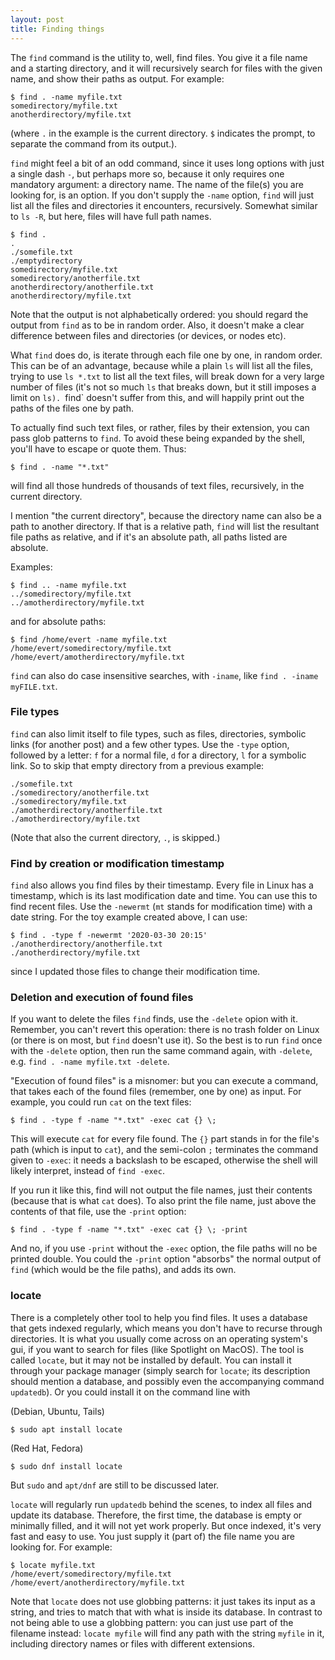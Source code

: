 ```yaml
---
layout: post
title: Finding things
---
```


The `find` command is the utility to, well, find files. You give it a file name and a starting directory, and it will recursively search for files with the given name, and show their paths as output. For example:

```console
$ find . -name myfile.txt
somedirectory/myfile.txt
anotherdirectory/myfile.txt
```

(where `.` in the example is the current directory. `$` indicates the prompt, to separate the command from its output.).

`find` might feel a bit of an odd command, since it uses long options with just a single dash `-`, but perhaps more so, because it only requires one mandatory argument: a directory name. The name of the file(s) you are looking for, is an option. If you don't supply the `-name` option, `find` will just list all the files and directories it encounters, recursively. Somewhat similar to `ls -R`, but here, files will have full path names.

```console
$ find .
.
./somefile.txt
./emptydirectory
somedirectory/myfile.txt
somedirectory/anotherfile.txt
anotherdirectory/anotherfile.txt
anotherdirectory/myfile.txt
```

Note that the output is not alphabetically ordered: you should regard the output from `find` as to be in random order. Also, it doesn't make a clear difference between files and directories (or devices, or nodes etc).

What `find` does do, is iterate through each file one by one, in random order. This can be of an advantage, because while a plain `ls` will list all the files, trying to use `ls *.txt` to list all the text files, will break down for a very large number of files (it's not so much `ls` that breaks down, but it still imposes a limit on `ls). `find` doesn't suffer from this, and will happily print out the paths of the files one by path.

To actually find such text files, or rather, files by their extension, you can pass glob patterns to `find`. To avoid these being expanded by the shell, you'll have to escape or quote them. Thus:

```console
$ find . -name "*.txt"
```

will find all those hundreds of thousands of text files, recursively, in the current directory.

I mention "the current directory", because the directory name can also be a path to another directory. If that is a relative path, `find` will list the resultant file paths as relative, and if it's an absolute path, all paths listed are absolute.

Examples:

```console
$ find .. -name myfile.txt
../somedirectory/myfile.txt
../amotherdirectory/myfile.txt
```

and for absolute paths:

```console
$ find /home/evert -name myfile.txt
/home/evert/somedirectory/myfile.txt
/home/evert/amotherdirectory/myfile.txt
```

`find` can also do case insensitive searches, with `-iname`, like `find . -iname myFILE.txt`.


### File types

`find` can also limit itself to file types, such as files, directories, symbolic links (for another post) and a few other types. Use the `-type` option, followed by a letter: `f` for a normal file, `d` for a directory, `l` for a symbolic link. So to skip that empty directory from a previous example:

```console
./somefile.txt
./somedirectory/anotherfile.txt
./somedirectory/myfile.txt
./amotherdirectory/anotherfile.txt
./amotherdirectory/myfile.txt
```

(Note that also the current directory, `.`, is skipped.)

### Find by creation or modification timestamp

`find` also allows you find files by their timestamp. Every file in Linux has a timestamp, which is its last modification date and time. You can use this to find recent files. Use the `-newermt` (`mt` stands for modification time) with a date string. For the toy example created above, I can use:

```console
$ find . -type f -newermt '2020-03-30 20:15'
./anotherdirectory/anotherfile.txt
./anotherdirectory/myfile.txt
```

since I updated those files to change their modification time.

### Deletion and execution of found files

If you want to delete the files `find` finds, use the `-delete` opion with it. Remember, you can't revert this operation: there is no trash folder on Linux (or there is on most, but `find` doesn't use it). So the best is to run `find` once with the `-delete` option, then run the same command again, with `-delete`, e.g. `find . -name myfile.txt -delete`.


"Execution of found files" is a misnomer: but you can execute a command, that takes each of the found files (remember, one by one) as input. For example, you could run `cat` on the text files:

```console
$ find . -type f -name "*.txt" -exec cat {} \;
```

This will execute `cat` for every file found. The `{}` part stands in for the file's path (which is input to `cat`), and the semi-colon `;` terminates the command given to `-exec`: it needs a backslash to be escaped, otherwise the shell will likely interpret, instead of `find -exec`.

If you run it like this, find will not output the file names, just their contents (because that is what `cat` does). To also print the file name, just above the contents of that file, use the `-print` option:

```console
$ find . -type f -name "*.txt" -exec cat {} \; -print
```

And no, if you use `-print` without the `-exec` option, the file paths will no be printed double. You could the `-print` option "absorbs" the normal output of `find` (which would be the file paths), and adds its own.



### locate

There is a completely other tool to help you find files. It uses a database that gets indexed regularly, which means you don't have to recurse through directories. It is what you usually come across on an operating system's gui, if you want to search for files (like Spotlight on MacOS). The tool is called `locate`, but it may not be installed by default. You can install it through your package manager (simply search for `locate`; its description should mention a database, and possibly even the accompanying command `updatedb`). Or you could install it on the command line with

(Debian, Ubuntu, Tails)

```console
$ sudo apt install locate
```

(Red Hat, Fedora)

```console
$ sudo dnf install locate
```

But `sudo` and `apt/dnf` are still to be discussed later.


`locate` will regularly run `updatedb` behind the scenes, to index all files and update its database. Therefore, the first time, the database is empty or minimally filled, and it will not yet work properly. But once indexed, it's very fast and easy to use. You just supply it (part of) the file name you are looking for. For example:

```console
$ locate myfile.txt
/home/evert/somedirectory/myfile.txt
/home/evert/anotherdirectory/myfile.txt
```

Note that `locate` does not use globbing patterns: it just takes its input as a string, and tries to match that with what is inside its database. In contrast to not being able to use a globbing pattern: you can just use part of the filename instead: `locate myfile` will find any path with the string `myfile` in it, including directory names or files with different extensions.

